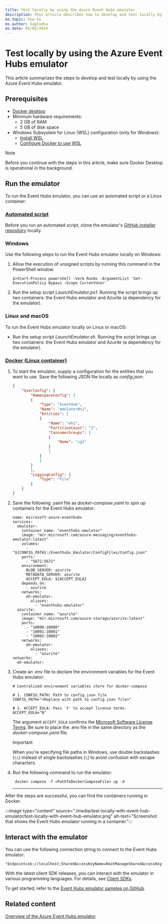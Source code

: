 ```yaml
---
title: Test locally by using the Azure Event Hubs emulator
description: This article describes how to develop and test locally by using the Event Hubs emulator. 
ms.topic: how-to
ms.author: Saglodha
ms.date: 05/05/2024
---
```


# Test locally by using the Azure Event Hubs emulator

This article summarizes the steps to develop and test locally by using the Azure Event Hubs emulator.

## Prerequisites

- [Docker desktop](https://docs.docker.com/desktop/install/windows-install/#:~:text=Install%20Docker%20Desktop%20on%20Windows%201%20Download%20the,on%20your%20choice%20of%20backend.%20...%20More%20items) 
- Minimum hardware requirements:
  - 2 GB of RAM
  - 5 GB of disk space
- Windows Subsystem for Linux (WSL) configuration (only for Windows):
  - [Install WSL](/windows/wsl/install)
  - [Configure Docker to use WSL](https://docs.docker.com/desktop/wsl/#:~:text=Turn%20on%20Docker%20Desktop%20WSL%202%201%20Download,engine%20..%20...%206%20Select%20Apply%20%26%20Restart)

> [!NOTE]
> Before you continue with the steps in this article, make sure Docker Desktop is operational in the background.

## Run the emulator

To run the Event Hubs emulator, you can use an automated script or a Linux container:

### [Automated script](#tab/automated-script)

Before you run an automated script, clone the emulator's [GitHub installer repository](https://github.com/Azure/azure-event-hubs-emulator-installer) locally.

### Windows

Use the following steps to run the Event Hubs emulator locally on Windows:

1. Allow the execution of unsigned scripts by running this command in the PowerShell window:

   `$>Start-Process powershell -Verb RunAs -ArgumentList 'Set-ExecutionPolicy Bypass –Scope CurrentUser'`

1. Run the setup script *LaunchEmulator.ps1*. Running the script brings up two containers: the Event Hubs emulator and Azurite (a dependency for the emulator).

### Linux and macOS

To run the Event Hubs emulator locally on Linux or macOS:

- Run the setup script *LaunchEmulator.sh*. Running the script brings up two containers: the Event Hubs emulator and Azurite (a dependency for the emulator).

### [Docker (Linux container)](#tab/docker-linux-container)

1. To start the emulator, supply a configuration for the entities that you want to use. Save the following JSON file locally as *config.json*:

   ```JSON
   {
       "UserConfig": {
           "NamespaceConfig": [
           {
               "Type": "EventHub",
               "Name": "emulatorNs1",
               "Entities": [
               {
                   "Name": "eh1",
                   "PartitionCount": "2",
                   "ConsumerGroups": [
                   {
                       "Name": "cg1"
                   }
                   ]
               }
               ]
           }
           ], 
           "LoggingConfig": {
               "Type": "File"
           }
       }
   }

   ```

1. Save the following .yaml file as *docker-compose.yaml* to spin up containers for the Event Hubs emulator:

   ```
   name: microsoft-azure-eventhubs
   services:
     emulator:
       container_name: "eventhubs-emulator"
       image: "mcr.microsoft.com/azure-messaging/eventhubs-emulator:latest"
       volumes:
         - "${CONFIG_PATH}:/Eventhubs_Emulator/ConfigFiles/Config.json"
       ports:
         - "5672:5672"
       environment:
         BLOB_SERVER: azurite
         METADATA_SERVER: azurite
         ACCEPT_EULA: ${ACCEPT_EULA}
       depends_on:
         - azurite
       networks:
         eh-emulator:
           aliases:
             - "eventhubs-emulator"
     azurite:
       container_name: "azurite"
       image: "mcr.microsoft.com/azure-storage/azurite:latest"
       ports:
         - "10000:10000"
         - "10001:10001"
         - "10002:10002"
       networks:
         eh-emulator:
           aliases:
             - "azurite"
   networks:
     eh-emulator:
   ```

1. Create an .env file to declare the environment variables for the Event Hubs emulator:

   ```
   # Centralized environment variables store for docker-compose
 
   # 1. CONFIG_PATH: Path to config.json file
   CONFIG_PATH="<Replace with path to config.json file>" 
 
   # 2. ACCEPT_EULA: Pass 'Y' to accept license terms. 
   ACCEPT_EULA="N"

   ```

   The argument `ACCEPT_EULA` confirms the [Microsoft Software License Terms](https://github.com/Azure/azure-event-hubs-emulator-installer/blob/main/EMULATOR_EULA.md). Be sure to place the .env file in the same directory as the *docker-compose.yaml* file.
   
   > [!IMPORTANT]
   > When you're specifying file paths in Windows, use double backslashes (`\\`) instead of single backslashes (`\`) to avoid confusion with escape characters.

1. Run the following command to run the emulator:

   ```
    docker compose -f <PathToDockerComposeFile> up -d
   ```

   ---

After the steps are successful, you can find the containers running in Docker.

:::image type="content" source="./media/test-locally-with-event-hub-emulator/test-locally-with-event-hub-emulator.png" alt-text="Screenshot that shows the Event Hubs emulator running in a container.":::

## Interact with the emulator

You can use the following connection string to connect to the Event Hubs emulator:

```
"Endpoint=sb://localhost;SharedAccessKeyName=RootManageSharedAccessKey;SharedAccessKey=SAS_KEY_VALUE;UseDevelopmentEmulator=true;"
```

With the latest client SDK releases, you can interact with the emulator in various programming languages. For details, see
[Client SDKs](./sdks.md).

To get started, refer to the [Event Hubs emulator samples on GitHub](https://github.com/Azure/azure-event-hubs-emulator-installer/tree/main/Sample-Code-Snippets/dotnet/EventHubs-Emulator-Demo/EventHubs-Emulator-Demo).

## Related content

[Overview of the Azure Event Hubs emulator](overview-emulator.md)
